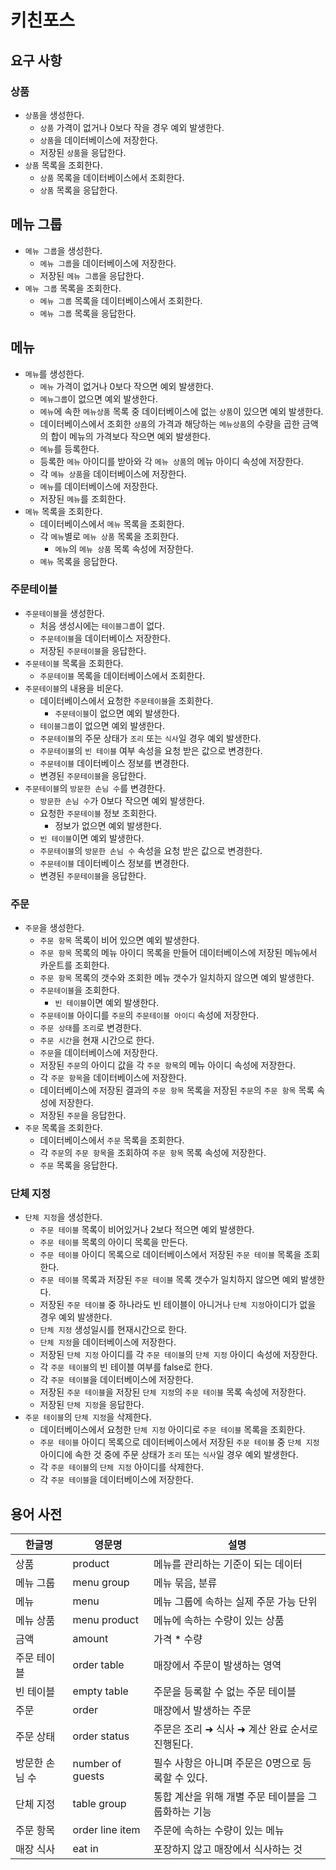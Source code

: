 # 키친포스

## 요구 사항

### 상품
* `상품`을 생성한다.
  * `상품` 가격이 없거나 0보다 작을 경우 예외 발생한다.
  * `상품`을 데이터베이스에 저장한다.
  * 저장된 `상품`을 응답한다.
* `상품` 목록을 조회한다.
  * `상품` 목록을 데이터베이스에서 조회한다.
  * `상품` 목록을 응답한다.

## 메뉴 그룹
* `메뉴 그룹`을 생성한다.
  * `메뉴 그룹`을 데이터베이스에 저장한다.
  * 저장된 `메뉴 그룹`을 응답한다.
* `메뉴 그룹` 목록을 조회한다.
  * `메뉴 그룹` 목록을 데이터베이스에서 조회한다.
  * `메뉴 그룹` 목록을 응답한다.

## 메뉴
* `메뉴`를 생성한다.
  * `메뉴` 가격이 없거나 0보다 작으면 예외 발생한다.
  * `메뉴그룹`이 없으면 예외 발생한다.
  * `메뉴`에 속한 `메뉴상품` 목록 중 데이터베이스에 없는 `상품`이 있으면 예외 발생한다.
  * 데이터베이스에서 조회한 `상품`의 가격과 해당하는 `메뉴상품`의 수량을 곱한 금액의 합이 메뉴의 가격보다 작으면 예외 발생한다.
  * `메뉴`를 등록한다.
  * 등록한 `메뉴` 아이디를 받아와 각 `메뉴 상품`의 메뉴 아이디 속성에 저장한다. 
  * 각 `메뉴 상품`을 데이터베이스에 저장한다.
  * `메뉴`를 데이터베이스에 저장한다.
  * 저장된 `메뉴`를 조회한다.
* `메뉴` 목록을 조회한다.
  * 데이터베이스에서 `메뉴` 목록을 조회한다.
  * 각 `메뉴`별로 `메뉴 상품` 목록을 조회한다. 
    * `메뉴`의 `메뉴 상품` 목록 속성에 저장한다. 
  * `메뉴` 목록을 응답한다.

### 주문테이블
* `주문테이블`을 생성한다.
  * 처음 생성시에는 `테이블그룹`이 없다.
  * `주문테이블`을 데이터베이스 저장한다.
  * 저장된 `주문테이블`을 응답한다.
* `주문테이블` 목록을 조회한다.
  * `주문테이블` 목록을 데이터베이스에서 조회한다.
* `주문테이블`의 내용을 비운다.
  * 데이터베이스에서 요청한 `주문테이블`을 조회한다.
    * `주문테이블`이 없으면 예외 발생한다.
  * `테이블그룹`이 없으면 예외 발생한다.
  * `주문테이블`의 주문 상태가 `조리` 또는 `식사`일 경우 예외 발생한다.
  * `주문테이블`의 `빈 테이블` 여부 속성을 요청 받은 값으로 변경한다.  
  * `주문테이블` 데이터베이스 정보를 변경한다.
  * 변경된 `주문테이블`을 응답한다.
* `주문테이블`의 `방문한 손님 수`를 변경한다.
  * `방문한 손님 수`가 0보다 작으면 예외 발생한다.
  * 요청한 `주문테이블` 정보 조회한다.
    * 정보가 없으면 예외 발생한다.
  * `빈 테이블`이면 예외 발생한다.
  * `주문테이블`의 `방문한 손님 수` 속성을 요청 받은 값으로 변경한다.
  * `주문테이블` 데이터베이스 정보를 변경한다.
  * 변경된 `주문테이블`을 응답한다.

### 주문
* `주문`을 생성한다.
  * `주문 항목` 목록이 비어 있으면 예외 발생한다.
  * `주문 항목` 목록의 메뉴 아이디 목록을 만들어 데이터베이스에 저장된 메뉴에서 카운트를 조회한다.
  * `주문 항목` 목록의 갯수와 조회한 메뉴 갯수가 일치하지 않으면 예외 발생한다.
  * `주문테이블`을 조회한다.
    * `빈 테이블`이면 예외 발생한다.
  * `주문테이블` 아이디를 `주문`의 `주문테이블 아이디` 속성에 저장한다.
  * `주문 상태`를 `조리`로 변경한다.
  * `주문 시간`을 현재 시간으로 한다.
  * `주문`을 데이터베이스에 저장한다.
  * 저장된 `주문`의 아이디 값을 각 `주문 항목`의 메뉴 아이디 속성에 저장한다.
  * 각 `주문 항목`을 데이터베이스에 저장한다.
  * 데이터베이스에 저장된 결과의 `주문 항목` 목록을 저장된 `주문`의 `주문 항목` 목록 속성에 저장한다.
  * 저장된 `주문`을 응답한다.
* `주문` 목록을 조회한다.
  * 데이터베이스에서 `주문` 목록을 조회한다.
  * 각 `주문`의 `주문 항목`을 조회하여 `주문 항목` 목록 속성에 저장한다.
  * `주문` 목록을 응답한다.
  
### 단체 지정
* `단체 지정`을 생성한다.
  * `주문 테이블` 목록이 비어있거나 2보다 적으면 예외 발생한다.
  * `주문 테이블` 목록의 아이디 목록을 만든다.
  * `주문 테이블` 아이디 목록으로 데이터베이스에서 저장된 `주문 테이블` 목록을 조회한다.
  * `주문 테이블` 목록과 저장된 `주문 테이블` 목록 갯수가 일치하지 않으면 예외 발생한다.
  * 저장된 `주문 테이블` 중 하나라도 빈 테이블이 아니거나 `단체 지정`아이디가 없을 경우 예외 발생한다.
  * `단체 지정` 생성일시를 현재시간으로 한다.
  * `단체 지정`을 데이터베이스에 저장한다.
  * 저장된 `단체 지정` 아이디를 각 `주문 테이블`의 `단체 지정` 아이디 속성에 저장한다.
  * 각 `주문 테이블`의 빈 테이블 여부를 false로 한다.
  * 각 `주문 테이블`을 데이터베이스에 저장한다.
  * 저장된 `주문 테이블`을 저장된 `단체 지정`의 `주문 테이블` 목록 속성에 저장한다.
  * 저장된 `단체 지정`을 응답한다.
* `주문 테이블`의 `단체 지정`을 삭제한다.
  * 데이터베이스에서 요청한 `단체 지정` 아이디로 `주문 테이블` 목록을 조회한다.
  * `주문 테이블` 아이디 목록으로 데이터베이스에서 저장된 `주문 테이블` 중 `단체 지정` 아이디에 속한 것 중에 주문 상태가 `조리` 또는 `식사`일 경우 예외 발생한다.
  * 각 `주문 테이블`의 `단체 지정` 아이디를 삭제한다.
  * 각 `주문 테이블`을 데이터베이스에 저장한다.
  

## 용어 사전

| 한글명 | 영문명 | 설명 |
| --- | --- | --- |
| 상품 | product | 메뉴를 관리하는 기준이 되는 데이터 |
| 메뉴 그룹 | menu group | 메뉴 묶음, 분류 |
| 메뉴 | menu | 메뉴 그룹에 속하는 실제 주문 가능 단위 |
| 메뉴 상품 | menu product | 메뉴에 속하는 수량이 있는 상품 |
| 금액 | amount | 가격 * 수량 |
| 주문 테이블 | order table | 매장에서 주문이 발생하는 영역 |
| 빈 테이블 | empty table | 주문을 등록할 수 없는 주문 테이블 |
| 주문 | order | 매장에서 발생하는 주문 |
| 주문 상태 | order status | 주문은 조리 ➜ 식사 ➜ 계산 완료 순서로 진행된다. |
| 방문한 손님 수 | number of guests | 필수 사항은 아니며 주문은 0명으로 등록할 수 있다. |
| 단체 지정 | table group | 통합 계산을 위해 개별 주문 테이블을 그룹화하는 기능 |
| 주문 항목 | order line item | 주문에 속하는 수량이 있는 메뉴 |
| 매장 식사 | eat in | 포장하지 않고 매장에서 식사하는 것 |
